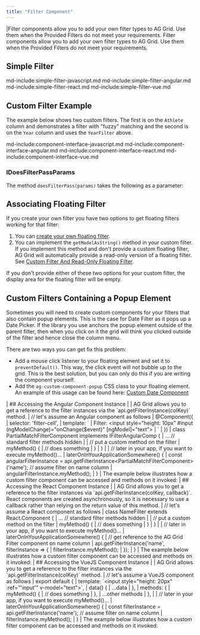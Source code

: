 ```yaml
---
title: "Filter Component"
---
```


<framework-specific-section frameworks="javascript,angular,vue">
|Filter components allow you to add your own filter types to AG Grid. Use them when the Provided Filters do not meet your requirements.
</framework-specific-section>

<framework-specific-section frameworks="react">
<video-section id="yO3_nTyDv6o" title="React Custom Filters" header="true">
Filter components allow you to add your own filter types to AG Grid. Use them when the Provided Filters do not meet your requirements.
</video-section>
</framework-specific-section>

## Simple Filter

md-include:simple-filter-javascript.md
md-include:simple-filter-angular.md
md-include:simple-filter-react.md
md-include:simple-filter-vue.md 

## Custom Filter Example

The example below shows two custom filters. The first is on the `Athlete` column and demonstrates a filter with "fuzzy" matching and the
second is on the `Year` column and uses the `YearFilter` above.

<grid-example title='Filter Component' name='custom-filter' type='generated' options='{ "includeNgFormsModule" : true}'></grid-example>

md-include:component-interface-javascript.md
md-include:component-interface-angular.md
md-include:component-interface-react.md
md-include:component-interface-vue.md

<interface-documentation interfaceName='IFilterParams' ></interface-documentation>

### IDoesFilterPassParams

The method `doesFilterPass(params)` takes the following as a parameter:

<interface-documentation interfaceName='IDoesFilterPassParams' ></interface-documentation>


## Associating Floating Filter

If you create your own filter you have two options to get floating filters working for that filter:

1. You can [create your own floating filter](/component-floating-filter/).
1. You can implement the `getModelAsString()` method in your custom filter. If you implement this method and don't provide a custom floating filter, AG Grid will automatically provide a read-only version of a floating filter. See [Custom Filter And Read-Only Floating Filter](/component-floating-filter/#example-custom-filter-and-read-only-floating-filter).

If you don't provide either of these two options for your custom filter, the display area for the floating filter will be empty.

## Custom Filters Containing a Popup Element

Sometimes you will need to create custom components for your filters that also contain popup elements. This is the case for Date Filter as it pops up a Date Picker. If the library you use anchors the popup element outside of the parent filter, then when you click on it the grid will think you clicked outside of the filter and hence close the column menu.

There are two ways you can get fix this problem:

- Add a mouse click listener to your floating element and set it to `preventDefault()`. This way, the click event will not bubble up to the grid.
  This is the best solution, but you can only do this if you are writing the component yourself.
- Add the `ag-custom-component-popup` CSS class to your floating element. An example of this usage can be found here: [Custom Date Component](/component-date/#example-custom-date)

<framework-specific-section frameworks="angular">
| ## Accessing the Angular Component Instance
|
| AG Grid allows you to get a reference to the filter instances via the `api.getFilterInstance(colKey)` method.
</framework-specific-section>

<framework-specific-section frameworks="angular">
<snippet transform={false} language="ts">
| // let's assume an Angular component as follows
| @Component({
|     selector: 'filter-cell',
|     template: `
|         Filter: &lt;input style="height: 10px" #input (ngModelChange)="onChange($event)" [ngModel]="text">
|     `
| })
| class PartialMatchFilterComponent implements IFilterAngularComp {
|     ... // standard filter methods hidden
|
|     // put a custom method on the filter
|     myMethod() {
|         // does something
|     }
| }
|
| // later in your app, if you want to execute myMethod()...
| laterOnInYourApplicationSomewhere() {
|     const angularFilterInstance = api.getFilterInstance&lt;PartialMatchFilterComponent>('name'); // assume filter on name column
|     angularFilterInstance.myMethod();
| }
</snippet>
</framework-specific-section>

<framework-specific-section frameworks="angular">
| The example below illustrates how a custom filter component can be accessed and methods on it invoked:
</framework-specific-section>

<framework-specific-section frameworks="angular">
<grid-example title='Angular Filter Component' name='filter-component' type='mixed' options='{ "enterprise": false, "exampleHeight": 445, "onlyShow": "angular", "extras": ["bootstrap"], "includeNgFormsModule" : true }'></grid-example>
</framework-specific-section>

<framework-specific-section frameworks="react">
| ## Accessing the React Component Instance
|
| AG Grid allows you to get a reference to the filter instances via `api.getFilterInstance(colKey, callback)`. React components are created asynchronously, so it is necessary to use a callback rather than relying on the return value of this method. 
</framework-specific-section>

<framework-specific-section frameworks="react">
<snippet transform={false} language="ts">
| // let's assume a React component as follows
| class NameFilter extends React.Component {
|     ... // standard filter methods hidden
|
|     // put a custom method on the filter
|     myMethod() {
|         // does something
|     }
| }
|
| // later in your app, if you want to execute myMethod()...
| laterOnInYourApplicationSomewhere() {
|     // get reference to the AG Grid Filter component on name column
|     api.getFilterInstance('name', filterInstance => {
|         filterInstance.myMethod();
|     });
| }
</snippet>
</framework-specific-section>

<framework-specific-section frameworks="react">
| The example below illustrates how a custom filter component can be accessed and methods on it invoked:
</framework-specific-section>

<framework-specific-section frameworks="react">
<grid-example title='React Filter Component' name='filter-component' type='mixed' options='{ "enterprise": false, "exampleHeight": 445, "extras": ["bootstrap"] }'></grid-example>
</framework-specific-section>

<framework-specific-section frameworks="vue">
| ## Accessing the VueJS Component Instance
|
| AG Grid allows you to get a reference to the filter instances via the `api.getFilterInstance(colKey)` method.
</framework-specific-section>

<framework-specific-section frameworks="vue">
<snippet transform={false} language="ts">
| // let's assume a VueJS component as follows
| export default {
|     template: `&lt;input style="height: 20px" :ref="'input'" v-model="text">`,
|     data() {
|         ...data
|     },
|     methods: {
|         myMethod() {
|             // does something
|         },
|         ...other methods
|     },
|
|     // later in your app, if you want to execute myMethod()...
|     laterOnInYourApplicationSomewhere() {
|         const filterInstance = api.getFilterInstance('name'); // assume filter on name column
|         filterInstance.myMethod();
|     }
</snippet>
</framework-specific-section>

<framework-specific-section frameworks="vue">
| The example below illustrates how a custom filter component can be accessed and methods on it invoked:
</framework-specific-section>

<framework-specific-section frameworks="vue">
<grid-example title='Vue Filter Component' name='filter-component' type='mixed' options='{ "enterprise": false, "exampleHeight": 445, "onlyShow": "vue", "extras": ["bootstrap"] }'></grid-example>
</framework-specific-section>

